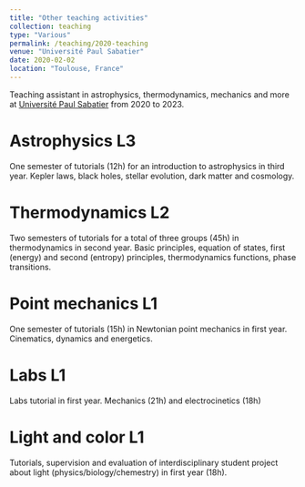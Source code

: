 ```yaml
---
title: "Other teaching activities"
collection: teaching
type: "Various"
permalink: /teaching/2020-teaching
venue: "Université Paul Sabatier"
date: 2020-02-02
location: "Toulouse, France"
---
```


Teaching assistant in astrophysics, thermodynamics, mechanics and more at [Université Paul Sabatier](https://www.univ-tlse3.fr) from 2020 to 2023. 

Astrophysics L3
======

One semester of tutorials (12h) for an introduction to astrophysics in third year. Kepler laws, black holes, stellar evolution, dark matter and cosmology.

Thermodynamics L2
======

Two semesters of tutorials for a total of three groups (45h) in thermodynamics in second year. Basic principles, equation of states, first (energy) and second (entropy) principles, thermodynamics functions, phase transitions. 

Point mechanics L1
======

One semester of tutorials (15h) in Newtonian point mechanics in first year. Cinematics, dynamics and energetics.

Labs L1
======

Labs tutorial in first year. Mechanics (21h) and electrocinetics (18h)

Light and color L1
======

Tutorials, supervision and evaluation of interdisciplinary student project about light (physics/biology/chemestry) in first year (18h).
